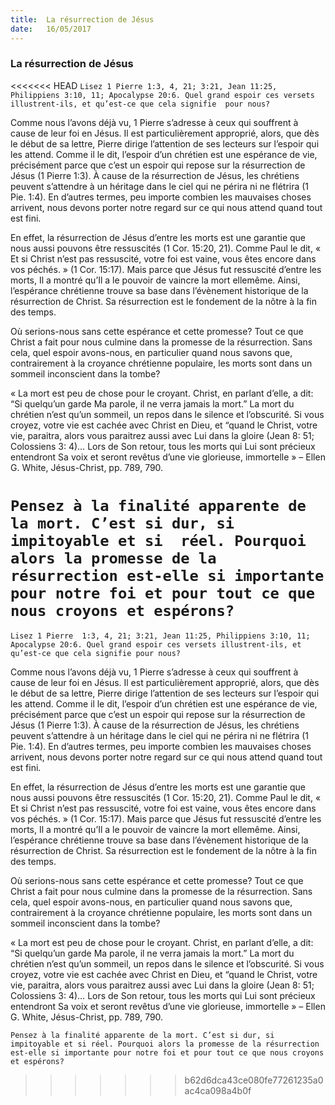```yaml
---
title:  La résurrection de Jésus
date:   16/05/2017
---
```


### La résurrection de Jésus

<<<<<<< HEAD
`Lisez 1 Pierre 1:3, 4, 21; 3:21, Jean 11:25, Philippiens 3:10, 11; Apocalypse 20:6. Quel grand espoir ces versets illustrent-ils, et qu’est-ce que cela signifie  pour nous?`

Comme nous l’avons déjà vu, 1 Pierre s’adresse à ceux qui souffrent à cause  de leur foi en Jésus. Il est particulièrement approprié, alors, que dès le début  de sa lettre, Pierre dirige l’attention de ses lecteurs sur l’espoir qui les attend.  Comme il le dit, l’espoir d’un chrétien est une espérance de vie, précisément  parce que c’est un espoir qui repose sur la résurrection de Jésus (1 Pierre 1:3).  À cause de la résurrection de Jésus, les chrétiens peuvent s’attendre à un  héritage dans le ciel qui ne périra ni ne flétrira (1 Pie. 1:4). En d’autres  termes, peu importe combien les mauvaises choses arrivent, nous devons  porter notre regard sur ce qui nous attend quand tout est fini. 

En effet, la résurrection de Jésus d’entre les morts est une garantie que nous  aussi pouvons être ressuscités (1 Cor. 15:20, 21). Comme Paul le dit, « Et si  Christ n’est pas ressuscité, votre foi est vaine, vous êtes encore dans vos  péchés. » (1 Cor. 15:17). Mais parce que Jésus fut ressuscité d’entre les morts,  Il a montré qu’Il a le pouvoir de vaincre la mort ellemême. Ainsi, l’espérance  chrétienne trouve sa base dans l’évènement historique de la résurrection de  Christ. Sa résurrection est le fondement de la nôtre à la fin des temps. 

Où serions-nous sans cette espérance et cette promesse? Tout ce que Christ a  fait pour nous culmine dans la promesse de la résurrection. Sans cela, quel  espoir avons-nous, en particulier quand nous savons que, contrairement à la  croyance chrétienne populaire, les morts sont dans un sommeil inconscient  dans la tombe? 

« La mort est peu de chose pour le croyant. Christ, en parlant d’elle, a dit: “Si  quelqu’un garde Ma parole, il ne verra jamais la mort.” La mort du chrétien  n’est qu’un sommeil, un repos dans le silence et l’obscurité. Si vous croyez,  votre vie est cachée avec Christ en Dieu, et “quand le Christ, votre vie,  paraitra, alors vous paraitrez aussi avec Lui dans la gloire (Jean 8: 51;  Colossiens 3: 4)… Lors de Son retour, tous les morts qui Lui sont précieux  entendront Sa voix et seront revêtus d’une vie glorieuse, immortelle » –   Ellen G. White, Jésus-Christ, pp. 789, 790.

`Pensez à la finalité apparente de la mort. C’est si dur, si impitoyable et si  réel. Pourquoi alors la promesse de la résurrection est-elle si importante  pour notre foi et pour tout ce que nous croyons et espérons?`
=======
`Lisez 1 Pierre  1:3, 4, 21; 3:21, Jean 11:25, Philippiens 3:10, 11; Apocalypse 20:6. Quel grand espoir ces versets illustrent-ils, et qu’est-ce que cela signifie pour nous?`

Comme nous l’avons déjà vu, 1 Pierre  s’adresse à ceux qui souffrent à cause de leur foi en Jésus. Il est particulièrement approprié, alors, que dès le début de sa lettre, Pierre  dirige l’attention de ses lecteurs sur l’espoir qui les attend. Comme il le dit, l’espoir d’un chrétien est une espérance de vie, précisément parce que c’est un espoir qui repose sur la résurrection de Jésus (1 Pierre 1:3). À cause de la résurrection de Jésus, les chrétiens peuvent s’attendre à un héritage dans le ciel qui ne périra ni ne flétrira (1 Pie. 1:4). En d’autres termes, peu importe combien les mauvaises choses arrivent, nous devons porter notre regard sur ce qui nous attend quand tout est fini.

En effet, la résurrection de Jésus d’entre les morts est une garantie que nous aussi pouvons être ressuscités (1 Cor. 15:20, 21). Comme Paul le dit, « Et si Christ n’est pas ressuscité, votre foi est vaine, vous êtes encore dans vos péchés. » (1 Cor. 15:17). Mais parce que Jésus fut ressuscité d’entre les morts, Il a montré qu’Il a le pouvoir de vaincre la mort ellemême. Ainsi, l’espérance chrétienne trouve sa base dans l’évènement historique de la résurrection de Christ. Sa résurrection est le fondement de la nôtre à la fin des temps.

Où serions-nous sans cette espérance et cette promesse? Tout ce que Christ a fait pour nous culmine dans la promesse de la résurrection. Sans cela, quel espoir avons-nous, en particulier quand nous savons que, contrairement à la croyance chrétienne populaire, les morts sont dans un sommeil inconscient dans la tombe?

« La mort est peu de chose pour le croyant. Christ, en parlant d’elle, a dit: “Si quelqu’un garde Ma parole, il ne verra jamais la mort.” La mort du chrétien n’est qu’un sommeil, un repos dans le silence et l’obscurité. Si vous croyez, votre vie est cachée avec Christ en Dieu, et “quand le Christ, votre vie, paraitra, alors vous paraitrez aussi avec Lui dans la gloire (Jean 8: 51; Colossiens 3: 4)… Lors de Son retour, tous les morts qui Lui sont précieux entendront Sa voix et seront revêtus d’une vie glorieuse, immortelle » – Ellen G. White, Jésus-Christ, pp. 789, 790.

`Pensez à la finalité apparente de la mort. C’est si dur, si impitoyable et si réel. Pourquoi alors la promesse de la résurrection est-elle si importante pour notre foi et pour tout ce que nous croyons et espérons?`
>>>>>>> b62d6dca43ce080fe77261235a0ac4ca098a4b0f
